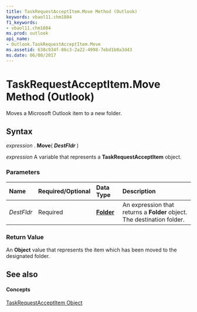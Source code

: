 ```yaml
---
title: TaskRequestAcceptItem.Move Method (Outlook)
keywords: vbaol11.chm1804
f1_keywords:
- vbaol11.chm1804
ms.prod: outlook
api_name:
- Outlook.TaskRequestAcceptItem.Move
ms.assetid: 638c934f-86c3-2a22-4998-7ebd1b0a3d43
ms.date: 06/08/2017
---
```



# TaskRequestAcceptItem.Move Method (Outlook)

Moves a Microsoft Outlook item to a new folder.


## Syntax

 _expression_ . **Move**( **_DestFldr_** )

 _expression_ A variable that represents a **TaskRequestAcceptItem** object.


### Parameters



|**Name**|**Required/Optional**|**Data Type**|**Description**|
|:-----|:-----|:-----|:-----|
| _DestFldr_|Required| **[Folder](folder-object-outlook.md)**|An expression that returns a **Folder** object. The destination folder.|

### Return Value

An **Object** value that represents the item which has been moved to the designated folder.


## See also


#### Concepts


[TaskRequestAcceptItem Object](taskrequestacceptitem-object-outlook.md)

